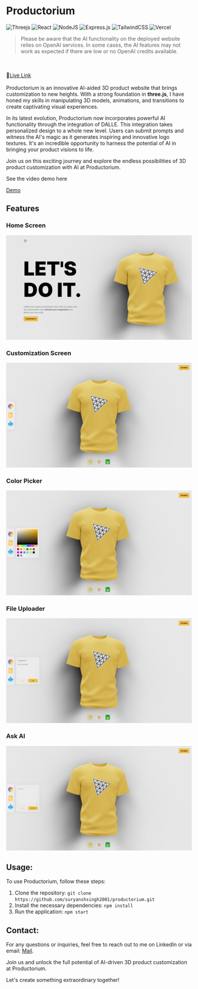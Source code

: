 # Productorium
![Threejs](https://img.shields.io/badge/threejs-black?style=for-the-badge&logo=three.js&logoColor=white) ![React](https://img.shields.io/badge/react-%2320232a.svg?style=for-the-badge&logo=react&logoColor=%2361DAFB) ![NodeJS](https://img.shields.io/badge/node.js-6DA55F?style=for-the-badge&logo=node.js&logoColor=white) ![Express.js](https://img.shields.io/badge/express.js-%23404d59.svg?style=for-the-badge&logo=express&logoColor=%2361DAFB) ![TailwindCSS](https://img.shields.io/badge/tailwindcss-%2338B2AC.svg?style=for-the-badge&logo=tailwind-css&logoColor=white) ![Vercel](https://img.shields.io/badge/vercel-%23000000.svg?style=for-the-badge&logo=vercel&logoColor=white)

>Please be aware that the AI functionality on the deployed website relies on OpenAI services. In some cases, the AI features may not work as expected if there are low or no OpenAI credits available.

<br><br>
🔗[Live Link](https://productorium.vercel.app/)
<br><br>
Productorium is an innovative AI-aided 3D product website that brings customization to new heights. With a strong foundation in **three.js**, I have honed my skills in manipulating 3D models, animations, and transitions to create captivating visual experiences.

In its latest evolution, Productorium now incorporates powerful AI functionality through the integration of DALLE. This integration takes personalized design to a whole new level. Users can submit prompts and witness the AI's magic as it generates inspiring and innovative logo textures. It's an incredible opportunity to harness the potential of AI in bringing your product visions to life.

Join us on this exciting journey and explore the endless possibilities of 3D product customization with AI at Productorium.

See the video demo here 

[Demo](https://youtu.be/TswOa5umuNo)

## Features

### Home Screen
![1](https://github.com/suryanshsingh2001/Productorium/blob/main/Screenshot%20(16).png)
### Customization Screen
![1](https://github.com/suryanshsingh2001/Productorium/blob/main/Screenshot%20(17).png)
### Color Picker
![1](https://github.com/suryanshsingh2001/Productorium/blob/main/Screenshot%20(18).png)
### File Uploader
![1](https://github.com/suryanshsingh2001/Productorium/blob/main/Screenshot%20(19).png)
### Ask AI
![1](https://github.com/suryanshsingh2001/Productorium/blob/main/Screenshot%20(20).png)



## Usage:

To use Productorium, follow these steps:

1. Clone the repository: `git clone https://github.com/suryanshsingh2001/productorium.git`
2. Install the necessary dependencies: `npm install`
3. Run the application: `npm start`



## Contact:

For any questions or inquiries, feel free to reach out to me on LinkedIn or via email: [Mail](mailto:ricochetthestoryteller2001@gmail.com
).

Join us and unlock the full potential of AI-driven 3D product customization at Productorium.

Let's create something extraordinary together!
